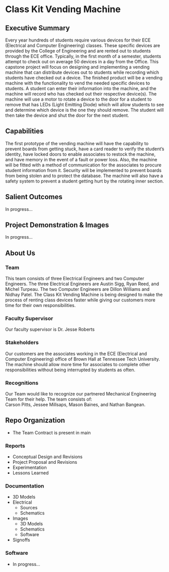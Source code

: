 # Class Kit Vending Machine 

## Executive Summary

Every year hundreds of students require various devices for their ECE (Electrical and Computer Engineering) classes. These specific devices are provided by the College of Engineering and are rented out to students through the ECE office. Typically, in the first month of a semester, students attempt to check out on average 50 devices in a day from the Office. This capstone project will focus on designing and implementing a vending machine that can distribute devices out to students while recording which students have checked out a device. The finished product will be a vending machine with the functionality to vend the needed specific devices to students. A student can enter their information into the machine, and the machine will record who has checked out their respective device(s). The machine will use a motor to rotate a device to the door for a student to remove that has LEDs (Light Emitting Diode) which will allow students to see and determine which device is the one they should remove. The student will then take the device and shut the door for the next student.     

## Capabilities

The first prototype of the vending machine will have the capability to prevent boards from getting stuck, have a card reader to verify the student’s identity, have locked doors to enable associates to restock the machine, and have memory in the event of a fault or power loss. Also, the machine will be fitted with a method of communication for the associates to procure student information from it. Security will be implemented to prevent boards from being stolen and to protect the database. The machine will also have a safety system to prevent a student getting hurt by the rotating inner section.  

## Salient Outcomes

In progress...

## Project Demonstration & Images

In progress...

## About Us  

### Team  

This team consists of three Electrical Engineers and two Computer Engineers. The three Electrical Engineers are Austin Sigg, Ryan Reed, and Michel Turpeau. The two Computer Engineers are Dillon Williams and Nidhay Patel. The Class Kit Vending Machine is being designed to make the process of renting class devices faster while giving our customers more time for their own responsibilities. 

### Faculty Supervisor

Our faculty supervisor is Dr. Jesse Roberts

### Stakeholders

Our customers are the associates working in the ECE (Electrical and Computer Engineering) office of Brown Hall at Tennessee Tech University.  
The machine should allow more time for associates to complete other responsibilities without being interrupted by students as often.  

### Recognitions

Our Team would like to recognize our partnered Mechanical Engineering Team for their help. The team consists of:  
Carson Pitts, Jessee Millsaps, Mason Baines, and Nathan Bangean.

## Repo Organization

* The Team Contract is present in main  


### Reports

* Conceptual Design and Revisions  
* Project Proposal and Revisions  
* Experimentation
* Lessons Learned

### Documentation

* 3D Models
* Electrical
  * Sources
  * Schematics
* Images
  * 3D Models
  * Schematics
  * Software
* Signoffs

### Software

* In progress...  
